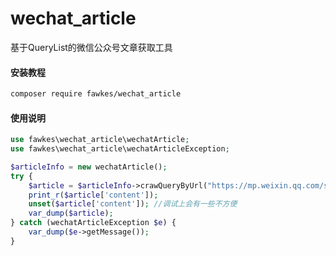 # wechat_article
基于QueryList的微信公众号文章获取工具

#### 安装教程

```bash
composer require fawkes/wechat_article
```

#### 使用说明

```php
use fawkes\wechat_article\wechatArticle;
use fawkes\wechat_article\wechatArticleException;

$articleInfo = new wechatArticle();
try {
    $article = $articleInfo->crawQueryByUrl("https://mp.weixin.qq.com/s/YuhmAYMLgCxktxVo1bgmCQ");
    print_r($article['content']);
    unset($article['content']); //调试上会有一些不方便
    var_dump($article);
} catch (wechatArticleException $e) {
    var_dump($e->getMessage());
}
```